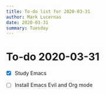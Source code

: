 ```yaml
---
title: To-do list for 2020-03-31
author: Mark Lucernas
date: 2020-03-31
summary: Tuesday
---
```



# To-do 2020-03-31

- [X] Study Emacs
- [ ] Install Emacs Evil and Org mode

